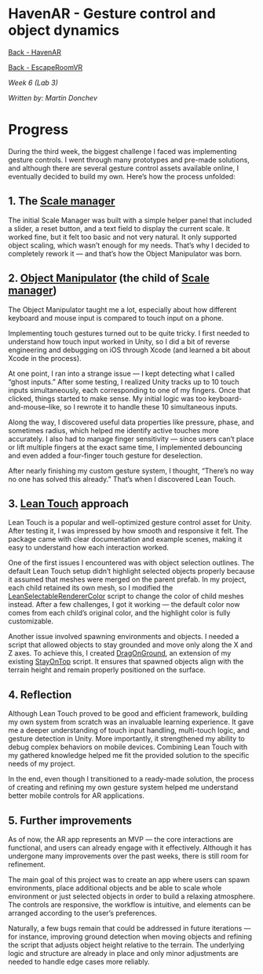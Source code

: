 # HavenAR - Gesture control and object dynamics

[Back - HavenAR](https://github.com/Mar7inD/XRD1-AR-Project)

[Back - EscapeRoomVR](https://github.com/Mar7inD/XRD1-VR-Project)

_Week 6 (Lab 3)_

_Written by: Martin Donchev_

# Progress

During the third week, the biggest challenge I faced was implementing gesture controls. I went through many prototypes and pre-made solutions, and although there are several gesture control assets available online, I eventually decided to build my own. Here’s how the process unfolded:

## 1. The [Scale manager](../HavenAR/Assets/Scripts/ScaleManager.cs)

The initial Scale Manager was built with a simple helper panel that included a slider, a reset button, and a text field to display the current scale. It worked fine, but it felt too basic and not very natural. It only supported object scaling, which wasn’t enough for my needs. That’s why I decided to completely rework it — and that’s how the Object Manipulator was born.

## 2. [Object Manipulator](../HavenAR/Assets/Scripts/ObjectManipulator.cs) (the child of [Scale manager](../HavenAR/Assets/Scripts/ScaleManager.cs))

The Object Manipulator taught me a lot, especially about how different keyboard and mouse input is compared to touch input on a phone.

Implementing touch gestures turned out to be quite tricky. I first needed to understand how touch input worked in Unity, so I did a bit of reverse engineering and debugging on iOS through Xcode (and learned a bit about Xcode in the process).

At one point, I ran into a strange issue — I kept detecting what I called “ghost inputs.” After some testing, I realized Unity tracks up to 10 touch inputs simultaneously, each corresponding to one of my fingers. Once that clicked, things started to make sense. My initial logic was too keyboard-and-mouse–like, so I rewrote it to handle these 10 simultaneous inputs.

Along the way, I discovered useful data properties like pressure, phase, and sometimes radius, which helped me identify active touches more accurately. I also had to manage finger sensitivity — since users can’t place or lift multiple fingers at the exact same time, I implemented debouncing and even added a four-finger touch gesture for deselection.

After nearly finishing my custom gesture system, I thought, “There’s no way no one has solved this already.” That’s when I discovered Lean Touch.

## 3. [Lean Touch](https://assetstore.unity.com/packages/tools/input-management/lean-touch-30111) approach

Lean Touch is a popular and well-optimized gesture control asset for Unity. After testing it, I was impressed by how smooth and responsive it felt. The package came with clear documentation and example scenes, making it easy to understand how each interaction worked.

One of the first issues I encountered was with object selection outlines. The default Lean Touch setup didn’t highlight selected objects properly because it assumed that meshes were merged on the parent prefab. In my project, each child retained its own mesh, so I modified the [LeanSelectableRendererColor]( ../HavenAR\Assets\Plugins\CW\LeanCommon\Extras\Scripts\LeanSelectableRendererColor.cs) script to change the color of child meshes instead. After a few challenges, I got it working — the default color now comes from each child’s original color, and the highlight color is fully customizable.

Another issue involved spawning environments and objects. I needed a script that allowed objects to stay grounded and move only along the X and Z axes. To achieve this, I created [DragOnGround](../HavenAR/Assets/Scripts/LeanTouch/DragOnGround.cs), an extension of my existing [StayOnTop](../HavenAR/Assets/Scripts/StayOnTop.cs) script. It ensures that spawned objects align with the terrain height and remain properly positioned on the surface.

## 4. Reflection

Although Lean Touch proved to be good and efficient framework, building my own system from scratch was an invaluable learning experience. It gave me a deeper understanding of touch input handling, multi-touch logic, and gesture detection in Unity. More importantly, it strengthened my ability to debug complex behaviors on mobile devices. Combining Lean Touch with my gathered knowledge helped me fit the provided solution to the specific needs of my project.

In the end, even though I transitioned to a ready-made solution, the process of creating and refining my own gesture system helped me understand better mobile controls for AR applications.

## 5. Further improvements

As of now, the AR app represents an MVP — the core interactions are functional, and users can already engage with it effectively. Although it has undergone many improvements over the past weeks, there is still room for refinement. 

The main goal of this project was to create an app where users can spawn environments, place additional objects and be able to scale whole environment or just selected objects in order to build a relaxing atmosphere. The controls are responsive, the workflow is intuitive, and elements can be arranged according to the user’s preferences.

Naturally, a few bugs remain that could be addressed in future iterations — for instance, improving ground detection when moving objects and refining the script that adjusts object height relative to the terrain. The underlying logic and structure are already in place and only minor adjustments are needed to handle edge cases more reliably.